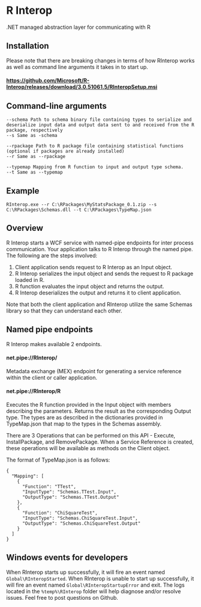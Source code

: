 # R Interop
.NET managed abstraction layer for communicating with R

## Installation
Please note that there are breaking changes in terms of how RInterop works as well as command line arguments it takes in to start up. 
#### <https://github.com/Microsoft/R-Interop/releases/download/3.0.51061.5/RInteropSetup.msi>

## Command-line arguments
```
--schema Path to schema binary file containing types to serialize and deserialize input data and output data sent to and received from the R package, respectively
--s Same as -schema

--rpackage Path to R package file containing statistical functions (optional if packages are already installed)
--r Same as --rpackage

--typemap Mapping from R function to input and output type schema.
--t Same as --typemap
```

## Example
```
RInterop.exe --r C:\RPackages\MyStatsPackage_0.1.zip --s C:\RPackages\Schemas.dll --t C:\RPackages\TypeMap.json
```

## Overview
R Interop starts a WCF service with named-pipe endpoints for inter process communication. Your application talks to R Interop through the named pipe. The following are the steps involved:
1. Client application sends request to R Interop as an Input object.
2. R Interop serializes the input object and sends the request to R package loaded in R.
3. R function evaluates the input object and returns the output.
4. R Interop deserializes the output and returns it to client application.

Note that both the client application and RInterop utilize the same Schemas library so that they can understand each other.

## Named pipe endpoints
R Interop makes available 2 endpoints.

#### net.pipe://RInterop/
Metadata exchange (MEX) endpoint for generating a service reference within the client or caller application.

#### net.pipe://RInterop/R
Executes the R function provided in the Input object with members describing the parameters. Returns the result as the corresponding Output type. The types are as described in the dictionaries provided in TypeMap.json that map to the types in the Schemas assembly.

There are 3 Operations that can be performed on this API - Execute, InstallPackage, and RemovePackage. When a Service Reference is created, these operations will be available as methods on the Client object.

The format of TypeMap.json is as follows:

```
{
  "Mapping": [
    {
      "Function": "TTest",
      "InputType": "Schemas.TTest.Input",
      "OutputType": "Schemas.TTest.Output"
    },
    {
      "Function": "ChiSquareTest",
      "InputType": "Schemas.ChiSquareTest.Input",
      "OutputType": "Schemas.ChiSquareTest.Output"
    }
  ]
}
```

## Windows events for developers
When RInterop starts up successfully, it will fire an event named ```Global\RInteropStarted```.
When RInterop is unable to start up successfully, it will fire an event named ```Global\RInteropStartupError``` and exit. The logs located in the ```%temp%\RInterop``` folder will help diagnose and/or resolve issues. Feel free to post questions on Github.
